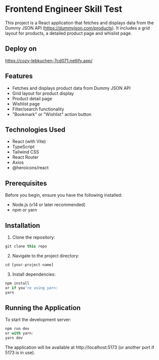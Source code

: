 # Frontend Engineer Skill Test
This project is a React application that fetches and displays data from the Dummy JSON API (https://dummyjson.com/products). It includes a grid layout for products, a detailed product page and whislist page.

## Deploy on
https://cozy-lebkuchen-7cd071.netlify.app/

## Features

- Fetches and displays product data from Dummy JSON API
- Grid layout for product display
- Product detail page
- Wishlist page
- Filter/search functionality
- "Bookmark" or "Wishlist" action button

## Technologies Used

- React (with Vite)
- TypeScript
- Tailwind CSS
- React Router
- Axios
- @heroicons/react

## Prerequisites
Before you begin, ensure you have the following installed:

- Node.js (v14 or later recommended)
- npm or yarn

## Installation

1. Clone the repository:
```js
git clone this repo
```

2. Navigate to the project directory:
```js
cd [your-project-name]
```

3. Install dependencies:
```js
npm install
or if you're using yarn:
yarn
```


## Running the Application
To start the development server:
```js
npm run dev
or with yarn:
yarn dev
```
The application will be available at http://localhost:5173 (or another port if 5173 is in use).
